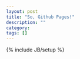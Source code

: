 ```yaml
---
layout: post
title: "So, Github Pages!"
description: ""
category: 
tags: []
---
```

{% include JB/setup %}
